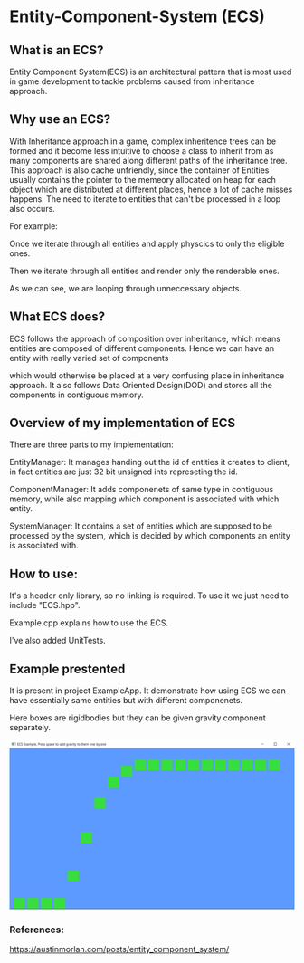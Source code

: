 # Entity-Component-System (ECS)

## What is an ECS?
Entity Component System(ECS) is an architectural pattern that is most used in game development to tackle problems caused from inheritance approach.

## Why use an ECS?
With Inheritance approach in a game, complex inheritence trees can be formed and it become less intuitive to choose a class to inherit from as many components are shared along different
paths of the inheritance tree. 
This approach is also cache unfriendly, since the container of Entities usually contains the pointer to the memeory allocated on heap for each object which
are distributed at different places, hence a lot of cache misses happens.
The need to iterate to entities that can't be processed in a loop also occurs.

For example: 

Once we iterate through all entities and apply physcics to only the eligible ones.

Then we iterate through all entities and render only the renderable ones.

As we can see, we are looping through unneccessary objects.


## What ECS does?
ECS follows the approach of composition over inheritance, which means entities are composed of different components. Hence we can have an entity with really varied set of components

which would otherwise be placed at a very confusing place in inheritance approach.
It also follows Data Oriented Design(DOD) and stores all the components in contiguous memory.

## Overview of my implementation of ECS
There are three parts to my implementation:

EntityManager: It manages handing out the id of entities it creates to client, in fact entities are just 32 bit unsigned ints represeting the id.

ComponentManager: It adds componenets of same type in contiguous memory, while also mapping which component is associated with which entity.

SystemManager: It contains a set of entities which are supposed to be processed by the system, which is decided by which components an entity is associated with.


## How to use:
It's a header only library, so no linking is required. To use it we just need to include "ECS.hpp".

Example.cpp explains how to use the ECS.

I've also added UnitTests.

## Example prestented
It is present in project ExampleApp. It demonstrate how using ECS we can have essentially same entities but with different componenets.

Here boxes are rigidbodies but they can be given gravity component separately.

![ExampleApp](/ECS_demo.png)


### References:
https://austinmorlan.com/posts/entity_component_system/
